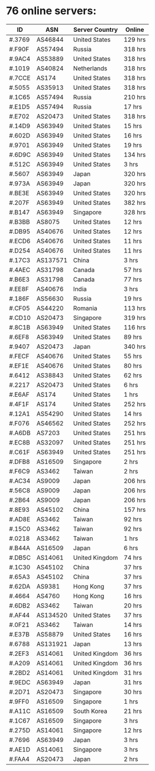 # 76 online servers:

| ID | ASN | Server Country | Online |
| ------ | ------ | ------ | ------ |
| #.3769 | AS46844 | United States | 129 hrs |
| #.F90F | AS57494 | Russia | 318 hrs |
| #.9AC4 | AS53889 | United States | 318 hrs |
| #.1019 | AS40824 | Netherlands | 318 hrs |
| #.7CCE | AS174 | United States | 318 hrs |
| #.5055 | AS35913 | United States | 318 hrs |
| #.1C65 | AS57494 | Russia | 210 hrs |
| #.E1D5 | AS57494 | Russia | 17 hrs |
| #.E702 | AS20473 | United States | 318 hrs |
| #.14D9 | AS63949 | United States | 15 hrs |
| #.602D | AS63949 | United States | 16 hrs |
| #.9701 | AS63949 | United States | 19 hrs |
| #.6D9C | AS63949 | United States | 134 hrs |
| #.512C | AS63949 | United States | 3 hrs |
| #.5607 | AS63949 | Japan | 320 hrs |
| #.973A | AS63949 | Japan | 320 hrs |
| #.BE3E | AS63949 | United States | 320 hrs |
| #.207F | AS63949 | United States | 382 hrs |
| #.B147 | AS63949 | Singapore | 328 hrs |
| #.B3BB | AS8075 | United States | 12 hrs |
| #.DB95 | AS40676 | United States | 12 hrs |
| #.ECD6 | AS40676 | United States | 11 hrs |
| #.D254 | AS40676 | United States | 11 hrs |
| #.17C3 | AS137571 | China | 3 hrs |
| #.4AEC | AS31798 | Canada | 57 hrs |
| #.B6E3 | AS31798 | Canada | 77 hrs |
| #.EE8F | AS40676 | India | 3 hrs |
| #.186F | AS56630 | Russia | 19 hrs |
| #.CF05 | AS44220 | Romania | 113 hrs |
| #.CD10 | AS20473 | Singapore | 319 hrs |
| #.8C1B | AS63949 | United States | 116 hrs |
| #.6EF8 | AS63949 | United States | 89 hrs |
| #.9407 | AS20473 | Japan | 340 hrs |
| #.FECF | AS40676 | United States | 55 hrs |
| #.EF1E | AS40676 | United States | 80 hrs |
| #.6412 | AS38843 | United States | 62 hrs |
| #.2217 | AS20473 | United States | 6 hrs |
| #.E6AF | AS174 | United States | 1 hrs |
| #.4F1F | AS174 | United States | 252 hrs |
| #.12A1 | AS54290 | United States | 14 hrs |
| #.F076 | AS46562 | United States | 252 hrs |
| #.A6DB | AS7203 | United States | 251 hrs |
| #.EC8B | AS32097 | United States | 251 hrs |
| #.C61F | AS63949 | United States | 251 hrs |
| #.DFB8 | AS16509 | Singapore | 2 hrs |
| #.F6C9 | AS3462 | Taiwan | 2 hrs |
| #.AC34 | AS9009 | Japan | 206 hrs |
| #.56C8 | AS9009 | Japan | 206 hrs |
| #.2B64 | AS9009 | Japan | 206 hrs |
| #.8E93 | AS45102 | China | 157 hrs |
| #.AD8E | AS3462 | Taiwan | 92 hrs |
| #.15C0 | AS3462 | Taiwan | 92 hrs |
| #.0218 | AS3462 | Taiwan | 1 hrs |
| #.B44A | AS16509 | Japan | 6 hrs |
| #.DB5C | AS14061 | United Kingdom | 74 hrs |
| #.1C30 | AS45102 | China | 37 hrs |
| #.65A3 | AS45102 | China | 37 hrs |
| #.62DA | AS9381 | Hong Kong | 37 hrs |
| #.4664 | AS4760 | Hong Kong | 16 hrs |
| #.6DB2 | AS3462 | Taiwan | 20 hrs |
| #.AF44 | AS134520 | United States | 37 hrs |
| #.0F21 | AS3462 | Taiwan | 14 hrs |
| #.E37B | AS58879 | United States | 16 hrs |
| #.6788 | AS131921 | Japan | 13 hrs |
| #.2EF3 | AS14061 | United Kingdom | 36 hrs |
| #.A209 | AS14061 | United Kingdom | 36 hrs |
| #.2BD2 | AS14061 | United Kingdom | 31 hrs |
| #.9EDC | AS63949 | Japan | 31 hrs |
| #.2D71 | AS20473 | Singapore | 30 hrs |
| #.9FF0 | AS16509 | Singapore | 1 hrs |
| #.A11C | AS16509 | South Korea | 21 hrs |
| #.1C67 | AS16509 | Singapore | 3 hrs |
| #.275D | AS14061 | Singapore | 12 hrs |
| #.7696 | AS63949 | Japan | 3 hrs |
| #.AE1D | AS14061 | Singapore | 3 hrs |
| #.FAA4 | AS20473 | Japan | 2 hrs |

